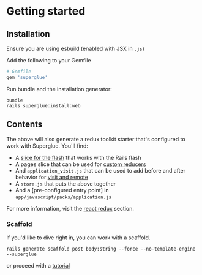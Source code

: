 # Getting started

## Installation

Ensure you are using esbuild (enabled with JSX in `.js`)


Add the following to your Gemfile

```ruby
# Gemfile
gem 'superglue'
```

Run bundle and the installation generator:

```terminal
bundle
rails superglue:install:web
```

## Contents
The above will also generate a redux toolkit starter that's
configured to work with Superglue. You'll find:

- A [slice for the flash] that works with the Rails flash
- A pages slice that can be used for [custom reducers]
- And `application_visit.js` that can be used to add before and
  after behavior for [visit and remote]
- A `store.js` that puts the above together
- And a [pre-configured entry point] in
  `app/javascript/packs/application.js`

For more information, visit the [react redux] section.

  [preconfigured entry point]: https://github.com/thoughtbot/Superglue/blob/main/superglue_rails/lib/install/templates/web/application.js
  [slice for the flash]: rails.md#rails-flash
  [visit and remote]: navigation.md#visit-and-remote
  [custom reducers]: ./recipes/custom-reducers.md
  [react redux]: react-redux.md

### Scaffold

If you'd like to dive right in, you can work with a scaffold.

```terminal
rails generate scaffold post body:string --force --no-template-engine --superglue
```

or proceed with a [tutorial](./tutorial.md)
